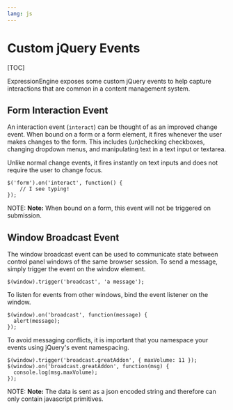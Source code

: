 ```yaml
---
lang: js
---
```


<!--
    This source file is part of the open source project
    ExpressionEngine User Guide (https://github.com/ExpressionEngine/ExpressionEngine-User-Guide)

    @link      https://expressionengine.com/
    @copyright Copyright (c) 2003-2019, EllisLab Corp. (https://ellislab.com)
    @license   https://expressionengine.com/license Licensed under Apache License, Version 2.0
-->

# Custom jQuery Events

[TOC]

ExpressionEngine exposes some custom jQuery events to help capture interactions that are common in a content management system.

## Form Interaction Event

An interaction event (`interact`) can be thought of as an improved change event. When bound on a form or a form element, it fires whenever the user makes changes to the form. This includes (un)checking checkboxes, changing dropdown menus, and manipulating text in a text input or textarea.

Unlike normal change events, it fires instantly on text inputs and does not require the user to change focus.

    $('form').on('interact', function() {
        // I see typing!
    });

NOTE: **Note:** When bound on a form, this event will not be triggered on submission.

## Window Broadcast Event

The window broadcast event can be used to communicate state between control panel windows of the same browser session. To send a message, simply trigger the event on the window element.

    $(window).trigger('broadcast', 'a message');

To listen for events from other windows, bind the event listener on the window.

    $(window).on('broadcast', function(message) {
      alert(message);
    });

To avoid messaging conflicts, it is important that you namespace your events using jQuery's event namespacing.

    $(window).trigger('broadcast.greatAddon', { maxVolume: 11 });
    $(window).on('broadcast.greatAddon', function(msg) {
      console.log(msg.maxVolume);
    });

NOTE: **Note:** The data is sent as a json encoded string and therefore can only contain javascript primitives.
